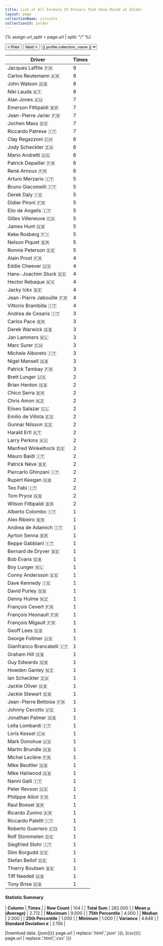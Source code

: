```yaml
---
title: List of All Formula 1® Drivers that Have Raced at Zolder
layout: page
collectionName: circuits
collectionId: zolder
---
```


{% assign url_split = page.url | split: "/" %}
<div id="collection-navigation">
<button onclick="selector.options[selector.selectedIndex-1].value && (window.location = selector.options[selector.selectedIndex-1].value);">&lt; Prev</button>
<button onclick="selector.options[selector.selectedIndex+1].value && (window.location = selector.options[selector.selectedIndex+1].value);">Next &gt;</button>
<select id="selector" onchange="this.options[this.selectedIndex].value && (window.location = this.options[this.selectedIndex].value);">
  {% for collectionId in site.data[page.collectionName].refs %}
    {% if collectionId == page.collectionId %}
      {% assign selected = "selected" %}
    {% else %}
      {% assign selected = "" %}
    {% endif %}
    {% assign profile = site.data[page.collectionName][collectionId].profile %}
    <option value="/f1/{{ page.collectionName }}/{{ collectionId }}/{{ url_split[4] }}" {{ selected }}>{{ profile.collection_name }}</option>
  {% endfor %}
</select>
</div>

| Driver | Times |
|--|--|
| Jacques Laffite 🇫🇷 | 9 |
| Carlos Reutemann 🇦🇷 | 8 |
| John Watson 🇬🇧 | 8 |
| Niki Lauda 🇦🇹 | 8 |
| Alan Jones 🇦🇺 | 7 |
| Emerson Fittipaldi 🇧🇷 | 7 |
| Jean-Pierre Jarier 🇫🇷 | 7 |
| Jochen Mass 🇩🇪 | 7 |
| Riccardo Patrese 🇮🇹 | 7 |
| Clay Regazzoni 🇨🇭 | 6 |
| Jody Scheckter 🇿🇦 | 6 |
| Mario Andretti 🇺🇸 | 6 |
| Patrick Depailler 🇫🇷 | 6 |
| René Arnoux 🇫🇷 | 6 |
| Arturo Merzario 🇮🇹 | 5 |
| Bruno Giacomelli 🇮🇹 | 5 |
| Derek Daly 🇮🇪 | 5 |
| Didier Pironi 🇫🇷 | 5 |
| Elio de Angelis 🇮🇹 | 5 |
| Gilles Villeneuve 🇨🇦 | 5 |
| James Hunt 🇬🇧 | 5 |
| Keke Rosberg 🇫🇮 | 5 |
| Nelson Piquet 🇧🇷 | 5 |
| Ronnie Peterson 🇸🇪 | 5 |
| Alain Prost 🇫🇷 | 4 |
| Eddie Cheever 🇺🇸 | 4 |
| Hans-Joachim Stuck 🇩🇪 | 4 |
| Hector Rebaque 🇲🇽 | 4 |
| Jacky Ickx 🇧🇪 | 4 |
| Jean-Pierre Jabouille 🇫🇷 | 4 |
| Vittorio Brambilla 🇮🇹 | 4 |
| Andrea de Cesaris 🇮🇹 | 3 |
| Carlos Pace 🇧🇷 | 3 |
| Derek Warwick 🇬🇧 | 3 |
| Jan Lammers 🇳🇱 | 3 |
| Marc Surer 🇨🇭 | 3 |
| Michele Alboreto 🇮🇹 | 3 |
| Nigel Mansell 🇬🇧 | 3 |
| Patrick Tambay 🇫🇷 | 3 |
| Brett Lunger 🇺🇸 | 2 |
| Brian Henton 🇬🇧 | 2 |
| Chico Serra 🇧🇷 | 2 |
| Chris Amon 🇳🇿 | 2 |
| Eliseo Salazar 🇨🇱 | 2 |
| Emilio de Villota 🇪🇸 | 2 |
| Gunnar Nilsson 🇸🇪 | 2 |
| Harald Ertl 🇦🇹 | 2 |
| Larry Perkins 🇦🇺 | 2 |
| Manfred Winkelhock 🇩🇪 | 2 |
| Mauro Baldi 🇮🇹 | 2 |
| Patrick Nève 🇧🇪 | 2 |
| Piercarlo Ghinzani 🇮🇹 | 2 |
| Rupert Keegan 🇬🇧 | 2 |
| Teo Fabi 🇮🇹 | 2 |
| Tom Pryce 🇬🇧 | 2 |
| Wilson Fittipaldi 🇧🇷 | 2 |
| Alberto Colombo 🇮🇹 | 1 |
| Alex Ribeiro 🇧🇷 | 1 |
| Andrea de Adamich 🇮🇹 | 1 |
| Ayrton Senna 🇧🇷 | 1 |
| Beppe Gabbiani 🇮🇹 | 1 |
| Bernard de Dryver 🇧🇪 | 1 |
| Bob Evans 🇬🇧 | 1 |
| Boy Lunger 🇳🇱 | 1 |
| Conny Andersson 🇸🇪 | 1 |
| Dave Kennedy 🇮🇪 | 1 |
| David Purley 🇬🇧 | 1 |
| Denny Hulme 🇳🇿 | 1 |
| François Cevert 🇫🇷 | 1 |
| François Hesnault 🇫🇷 | 1 |
| François Migault 🇫🇷 | 1 |
| Geoff Lees 🇬🇧 | 1 |
| George Follmer 🇺🇸 | 1 |
| Gianfranco Brancatelli 🇮🇹 | 1 |
| Graham Hill 🇬🇧 | 1 |
| Guy Edwards 🇬🇧 | 1 |
| Howden Ganley 🇳🇿 | 1 |
| Ian Scheckter 🇿🇦 | 1 |
| Jackie Oliver 🇬🇧 | 1 |
| Jackie Stewart 🇬🇧 | 1 |
| Jean-Pierre Beltoise 🇫🇷 | 1 |
| Johnny Cecotto 🇻🇪 | 1 |
| Jonathan Palmer 🇬🇧 | 1 |
| Lella Lombardi 🇮🇹 | 1 |
| Loris Kessel 🇨🇭 | 1 |
| Mark Donohue 🇺🇸 | 1 |
| Martin Brundle 🇬🇧 | 1 |
| Michel Leclère 🇫🇷 | 1 |
| Mike Beuttler 🇬🇧 | 1 |
| Mike Hailwood 🇬🇧 | 1 |
| Nanni Galli 🇮🇹 | 1 |
| Peter Revson 🇺🇸 | 1 |
| Philippe Alliot 🇫🇷 | 1 |
| Raul Boesel 🇧🇷 | 1 |
| Ricardo Zunino 🇦🇷 | 1 |
| Riccardo Paletti 🇮🇹 | 1 |
| Roberto Guerrero 🇨🇴 | 1 |
| Rolf Stommelen 🇩🇪 | 1 |
| Siegfried Stohr 🇮🇹 | 1 |
| Slim Borgudd 🇸🇪 | 1 |
| Stefan Bellof 🇩🇪 | 1 |
| Thierry Boutsen 🇧🇪 | 1 |
| Tiff Needell 🇬🇧 | 1 |
| Tony Brise 🇬🇧 | 1 |

#### Statistic Summary

| **Column** | **Times** |
| **Row Count** | 104 |
| **Total Sum** | 282.000 |
| **Mean μ (Average)** | 2.712 |
| **Maximum** | 9.000 |
| **75th Percentile** | 4.000 |
| **Median** | 2.000 |
| **25th Percentile** | 1.000 |
| **Minimum** | 1.000 |
| **Variance** | 4.648 |
| **Standard Deviation σ** | 2.156 |

Download data: [json]({{ page.url | replace:'.html','.json' }}), [csv]({{ page.url | replace:'.html','.csv' }})
